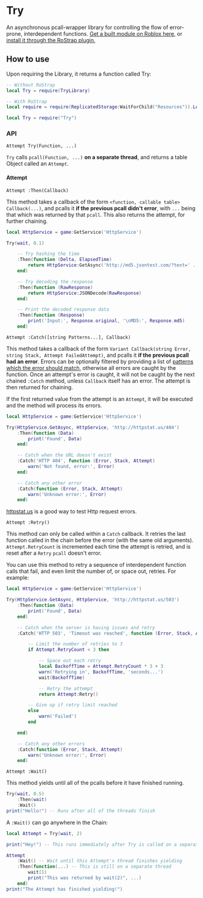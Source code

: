 # Try
An asynchronous pcall-wrapper library for controlling the flow of error-prone, interdependent functions. [Get a built module on Roblox here](https://www.roblox.com/library/987135020/Try-Library-from-F3X), or [install it through the RoStrap plugin.](https://www.roblox.com/library/725884332/RoStrap)

## How to use
Upon requiring the Library, it returns a function called Try:
```lua
-- Without RoStrap
local Try = require(TryLibrary)
```
```lua
-- With RoStrap
local require = require(ReplicatedStorage:WaitForChild("Resources")).LoadLibrary

local Try = require("Try")
```

### API
`Attempt Try(Function, ...)`

`Try` calls `pcall(Function, ...)` **on a separate thread**, and returns a table Object called an `Attempt`.

#### Attempt
`Attempt :Then(Callback)`

This method takes a callback of the form `<function, callable table> Callback(...)`, and pcalls it **if the previous pcall didn't error**, with `...` being that which was returned by that `pcall`. This also returns the attempt, for further chaining.

```lua
local HttpService = game:GetService('HttpService')

Try(wait, 0.1)

    -- Try hashing the time
    :Then(function (Delta, ElapsedTime)
        return HttpService:GetAsync('http://md5.jsontest.com/?text=' .. Delta)
    end)

    -- Try decoding the response
    :Then(function (RawResponse)
        return HttpService:JSONDecode(RawResponse)
    end)

    -- Print the decoded response data
    :Then(function (Response)
        print('Input:', Response.original, '\nMD5:', Response.md5)
    end)
```

`Attempt :Catch([string Patterns...], Callback)`

This method takes a callback of the form `Variant Callback(string Error, string Stack, Attempt FailedAttempt)`, and pcalls it **if the previous pcall had an error**. Errors can be optionally filtered by providing a list of [patterns which the error should match](http://wiki.roblox.com/index.php?title=String_pattern#Simple_matching), otherwise all errors are caught by the function. Once an attempt's error is caught, it will not be caught by the next chained `:Catch` method, unless `Callback` itself has an error. The attempt is then returned for chaining.

If the first returned value from the attempt is an `Attempt`, it will be executed and the method will process its errors.

```lua
local HttpService = game:GetService('HttpService')

Try(HttpService.GetAsync, HttpService, 'http://httpstat.us/404')
    :Then(function (Data)
        print('Found', Data)
    end)

    -- Catch when the URL doesn't exist
    :Catch('HTTP 404', function (Error, Stack, Attempt)
        warn('Not found, error:', Error)
    end)

    -- Catch any other error
    :Catch(function (Error, Stack, Attempt)
        warn('Unknown error:', Error)
    end)
```

[httpstat.us](http://httpstat.us/) is a good way to test Http request errors.

`Attempt :Retry()`

This method can only be called within a `Catch` callback. It retries the last function called in the chain before the error (with the same old arguments). `Attempt.RetryCount` is incremented each time the attempt is retried, and is reset after a `Retry` `pcall` doesn't error.

You can use this method to retry a sequence of interdependent function calls that fail, and even limit the number of, or space out, retries. For example:

```lua
local HttpService = game:GetService('HttpService')

Try(HttpService.GetAsync, HttpService, 'http://httpstat.us/503')
    :Then(function (Data)
        print('Found', Data)
    end)

    -- Catch when the server is having issues and retry
    :Catch('HTTP 503', 'Timeout was reached', function (Error, Stack, Attempt)

        -- Limit the number of retries to 3
        if Attempt.RetryCount < 3 then

            -- Space out each retry
            local BackoffTime = Attempt.RetryCount * 3 + 3
            warn('Retrying in', BackoffTime, 'seconds...')
            wait(BackoffTime)

            -- Retry the attempt
            return Attempt:Retry()

        -- Give up if retry limit reached
        else
            warn('Failed')
        end

    end)

    -- Catch any other errors
    :Catch(function (Error, Stack, Attempt)
        warn('Unknown error:', Error)
    end)
```

`Attempt :Wait()`

This method yields until all of the pcalls before it have finished running.

```lua
Try(wait, 0.5)
    :Then(wait)
    :Wait()
print("Hello!") -- Runs after all of the threads finish
```

A `:Wait()` can go anywhere in the Chain:

```lua
local Attempt = Try(wait, 2)

print("Hey!") -- This runs immediately after Try is called on a separate thread

Attempt
    :Wait() -- Wait until this Attempt's thread finishes yielding
    :Then(function(...) -- This is still on a separate thread
        wait(1)
        print("This was returned by wait(2)", ...)
    end)
print("The Attempt has finished yielding!")
```
